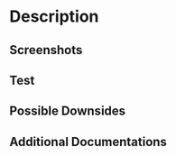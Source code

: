 # Description

<!-- Include a summary of your changes and the related issues. -->

## Screenshots

<!-- If you're making UI changes, please include screenshots and describe the expected user flow. -->

## Test

<!-- Describe how we can test your code -->

## Possible Downsides

<!-- List anything we should be aware of -->

## Additional Documentations

<!-- Describe any documentations or references that would be helpful for us to review your code -->
